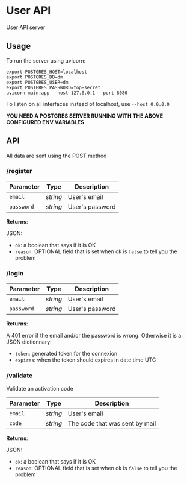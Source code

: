 # User API

User API server

## Usage

To run the server using uvicorn:

```shell
export POSTGRES_HOST=localhost
export POSTGRES_DB=dm
export POSTGRES_USER=dm
export POSTGRES_PASSWORD=top-secret
uvicorn main:app --host 127.0.0.1 --port 8080
```

To listen on all interfaces instead of localhost, use `--host 0.0.0.0`

**YOU NEED A POSTGRES SERVER RUNNING WITH THE ABOVE CONFIGURED ENV VARIABLES**

## API

All data are sent using the POST method

### /register

| Parameter | Type | Description |
|-----------|:----:|-------------|
| `email` | *string* | User's email |
| `password` | *string* | User's password |

**Returns**:

JSON:

* `ok`: a boolean that says if it is OK
* `reason`: OPTIONAL field that is set when ok is `false` to tell you the problem

### /login

| Parameter | Type | Description |
|-----------|:----:|-------------|
| `email` | *string* | User's email |
| `password` | *string* | User's password |

**Returns**:

A 401 error if the email and/or the password is wrong. Otherwise it is a JSON dictionnary:

* `token`: generated token for the connexion
* `expires`: when the token should expires in date time UTC

### /validate

Validate an activation code

| Parameter | Type | Description |
|-----------|:----:|-------------|
| `email` | *string* | User's email |
| `code` | *string* | The code that was sent by mail |

**Returns**:

JSON:

* `ok`: a boolean that says if it is OK
* `reason`: OPTIONAL field that is set when ok is `false` to tell you the problem
